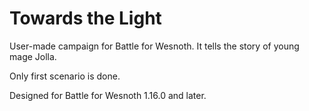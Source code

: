 Towards the Light
=============

User-made campaign for Battle for Wesnoth. It tells the story of young mage Jolla.

Only first scenario is done.

Designed for Battle for Wesnoth 1.16.0 and later.
